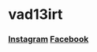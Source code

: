 # vad13irt


### [Instagram](https://www.instagram.com/vad13irt/) [Facebook](https://www.facebook.com/vadim.irtlach.5/)
